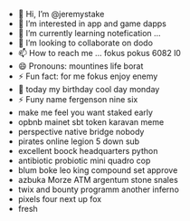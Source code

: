 - 👋 Hi, I’m @jeremystake
- 👀 I’m interested in app and game dapps
- 🌱 I’m currently learning notefication ...
- 💞️ I’m looking to collaborate on dodo
- 📫 How to reach me ... fokus pokus 6082 l0
- 😄 Pronouns: mountines life borat
- ⚡ Fun fact: for me fokus enjoy enemy
- 👀 today my birthday cool day monday
- ⚡ Funy name fergenson nine six
-  make me feel you want staked early
- opbnb mainet sbt token karavan meme
- perspective native bridge nobody
- pirates online legion 5 down sub
- excellent boock headquarters python
- antibiotic probiotic mini quadro cop
- blum boke leo king compound set approve
- azbuka Morze ATM argentum stone snales
- twix and bounty programm another inferno
- pixels four next up fox
- fresh

